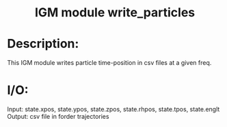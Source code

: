 ### <h1 align="center" id="title">IGM module write_particles </h1>

# Description:

This IGM module writes particle time-position in csv files at a given freq.

# I/O:

Input: state.xpos, state.ypos, state.zpos, state.rhpos, state.tpos, state.englt
Output: csv file in forder trajectories
